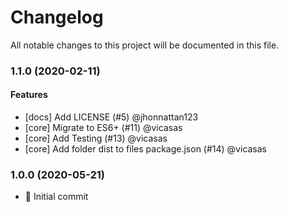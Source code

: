 # Changelog

All notable changes to this project will be documented in this file.

### 1.1.0 (2020-02-11)

#### Features

- [docs] Add LICENSE (#5) @jhonnattan123
- [core] Migrate to ES6+ (#11) @vicasas
- [core] Add Testing (#13) @vicasas
- [core] Add folder dist to files package.json (#14) @vicasas

### 1.0.0 (2020-05-21)

- 🚀 Initial commit
